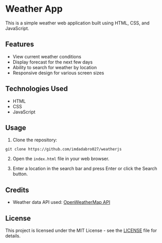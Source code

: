 # Weather App

This is a simple weather web application built using HTML, CSS, and JavaScript.

## Features

- View current weather conditions
- Display forecast for the next few days
- Ability to search for weather by location
- Responsive design for various screen sizes

## Technologies Used

- HTML
- CSS
- JavaScript

## Usage

1. Clone the repository:

```git clone https://github.com/imdadabro027/weatherjs```


2. Open the `index.html` file in your web browser.

3. Enter a location in the search bar and press Enter or click the Search button.

## Credits

- Weather data API used: [OpenWeatherMap API](https://openweathermap.org/api)

## License

This project is licensed under the MIT License - see the [LICENSE](LICENSE) file for details.
